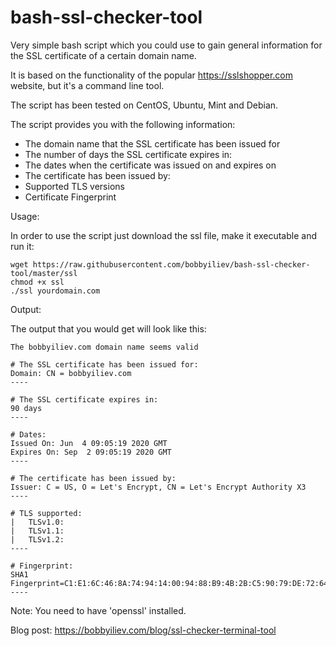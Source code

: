 # bash-ssl-checker-tool
Very simple bash script which you could use to gain general information for the SSL certificate of a certain domain name. 

It is based on the functionality of the popular https://sslshopper.com website, but it's a command line tool.

The script has been tested on CentOS, Ubuntu, Mint and Debian.

The script provides you with the following information:

* The domain name that the SSL certificate has been issued for
* The number of days the SSL certificate expires in:
* The dates when the certificate was issued on and expires on
* The certificate has been issued by:
* Supported TLS versions
* Certificate Fingerprint

Usage:

In order to use the script just download the ssl file, make it executable and run it:

```
wget https://raw.githubusercontent.com/bobbyiliev/bash-ssl-checker-tool/master/ssl
chmod +x ssl
./ssl yourdomain.com
```

Output:

The output that you would get will look like this:

```
The bobbyiliev.com domain name seems valid

# The SSL certificate has been issued for:
Domain: CN = bobbyiliev.com
----

# The SSL certificate expires in:
90 days
----

# Dates:
Issued On: Jun  4 09:05:19 2020 GMT
Expires On: Sep  2 09:05:19 2020 GMT
----

# The certificate has been issued by:
Issuer: C = US, O = Let's Encrypt, CN = Let's Encrypt Authority X3
----

# TLS supported:
|   TLSv1.0:
|   TLSv1.1:
|   TLSv1.2:
----

# Fingerprint:
SHA1 Fingerprint=C1:E1:6C:46:8A:74:94:14:00:94:88:B9:4B:2B:C5:90:79:DE:72:64
----
```

Note: You need to have 'openssl' installed.

Blog post:
https://bobbyiliev.com/blog/ssl-checker-terminal-tool
